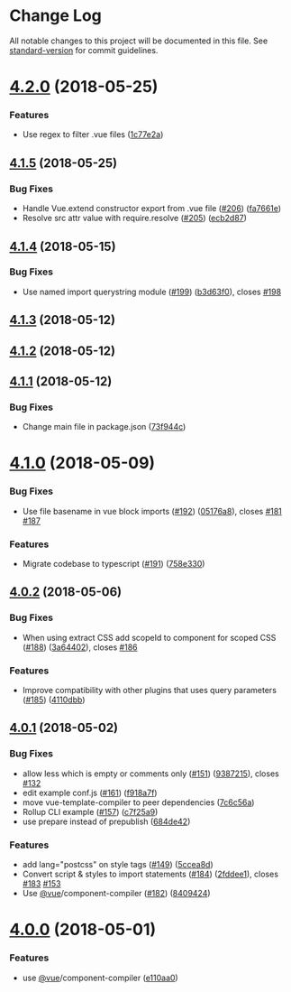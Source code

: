 # Change Log

All notable changes to this project will be documented in this file. See [standard-version](https://github.com/conventional-changelog/standard-version) for commit guidelines.

<a name="4.2.0"></a>
# [4.2.0](https://github.com/znck/rollup-plugin-vue/compare/v4.1.5...v4.2.0) (2018-05-25)


### Features

* Use regex to filter .vue files ([1c77e2a](https://github.com/znck/rollup-plugin-vue/commit/1c77e2a))



<a name="4.1.5"></a>
## [4.1.5](https://github.com/znck/rollup-plugin-vue/compare/v4.1.4...v4.1.5) (2018-05-25)


### Bug Fixes

* Handle Vue.extend constructor export from .vue file ([#206](https://github.com/znck/rollup-plugin-vue/issues/206)) ([fa7661e](https://github.com/znck/rollup-plugin-vue/commit/fa7661e))
* Resolve src attr value with require.resolve ([#205](https://github.com/znck/rollup-plugin-vue/issues/205)) ([ecb2d87](https://github.com/znck/rollup-plugin-vue/commit/ecb2d87))



<a name="4.1.4"></a>
## [4.1.4](https://github.com/znck/rollup-plugin-vue/compare/v4.1.3...v4.1.4) (2018-05-15)


### Bug Fixes

* Use named import querystring module ([#199](https://github.com/znck/rollup-plugin-vue/issues/199)) ([b3d63f0](https://github.com/znck/rollup-plugin-vue/commit/b3d63f0)), closes [#198](https://github.com/znck/rollup-plugin-vue/issues/198)



<a name="4.1.3"></a>
## [4.1.3](https://github.com/znck/rollup-plugin-vue/compare/v4.1.2...v4.1.3) (2018-05-12)



<a name="4.1.2"></a>
## [4.1.2](https://github.com/znck/rollup-plugin-vue/compare/v4.1.1...v4.1.2) (2018-05-12)



<a name="4.1.1"></a>
## [4.1.1](https://github.com/znck/rollup-plugin-vue/compare/v4.1.0...v4.1.1) (2018-05-12)


### Bug Fixes

* Change main file in package.json ([73f944c](https://github.com/znck/rollup-plugin-vue/commit/73f944c))



<a name="4.1.0"></a>
# [4.1.0](https://github.com/znck/rollup-plugin-vue/compare/v4.0.2...v4.1.0) (2018-05-09)


### Bug Fixes

* Use file basename in vue block imports ([#192](https://github.com/znck/rollup-plugin-vue/issues/192)) ([05176a8](https://github.com/znck/rollup-plugin-vue/commit/05176a8)), closes [#181](https://github.com/znck/rollup-plugin-vue/issues/181) [#187](https://github.com/znck/rollup-plugin-vue/issues/187)


### Features

* Migrate codebase to typescript ([#191](https://github.com/znck/rollup-plugin-vue/issues/191)) ([758e330](https://github.com/znck/rollup-plugin-vue/commit/758e330))



<a name="4.0.2"></a>
## [4.0.2](https://github.com/znck/rollup-plugin-vue/compare/v4.0.1...v4.0.2) (2018-05-06)


### Bug Fixes

* When using extract CSS add scopeId to component for scoped CSS ([#188](https://github.com/znck/rollup-plugin-vue/issues/188)) ([3a64402](https://github.com/znck/rollup-plugin-vue/commit/3a64402)), closes [#186](https://github.com/znck/rollup-plugin-vue/issues/186)


### Features

* Improve compatibility with other plugins that uses query parameters ([#185](https://github.com/znck/rollup-plugin-vue/issues/185)) ([4110dbb](https://github.com/znck/rollup-plugin-vue/commit/4110dbb))



<a name="4.0.1"></a>
## [4.0.1](https://github.com/znck/rollup-plugin-vue/compare/v2.5.2...v4.0.1) (2018-05-02)


### Bug Fixes

* allow less which is empty or comments only ([#151](https://github.com/znck/rollup-plugin-vue/issues/151)) ([9387215](https://github.com/znck/rollup-plugin-vue/commit/9387215)), closes [#132](https://github.com/znck/rollup-plugin-vue/issues/132)
* edit example conf.js ([#161](https://github.com/znck/rollup-plugin-vue/issues/161)) ([f918a7f](https://github.com/znck/rollup-plugin-vue/commit/f918a7f))
* move vue-template-compiler to peer dependencies ([7c6c56a](https://github.com/znck/rollup-plugin-vue/commit/7c6c56a))
* Rollup CLI example ([#157](https://github.com/znck/rollup-plugin-vue/issues/157)) ([c7f25a9](https://github.com/znck/rollup-plugin-vue/commit/c7f25a9))
* use prepare instead of prepublish ([684de42](https://github.com/znck/rollup-plugin-vue/commit/684de42))


### Features

* add lang="postcss" on style tags ([#149](https://github.com/znck/rollup-plugin-vue/issues/149)) ([5ccea8d](https://github.com/znck/rollup-plugin-vue/commit/5ccea8d))
* Convert script & styles to import statements ([#184](https://github.com/znck/rollup-plugin-vue/issues/184)) ([2fddee1](https://github.com/znck/rollup-plugin-vue/commit/2fddee1)), closes [#183](https://github.com/znck/rollup-plugin-vue/issues/183) [#153](https://github.com/znck/rollup-plugin-vue/issues/153)
* Use [@vue](https://github.com/vue)/component-compiler ([#182](https://github.com/znck/rollup-plugin-vue/issues/182)) ([8409424](https://github.com/znck/rollup-plugin-vue/commit/8409424))



<a name="4.0.0"></a>
# [4.0.0](https://github.com/znck/rollup-plugin-vue/compare/v2.5.2...v4.0.0) (2018-05-01)

### Features

* use [@vue](https://github.com/vue)/component-compiler ([e110aa0](https://github.com/znck/rollup-plugin-vue/commit/e110aa0))
